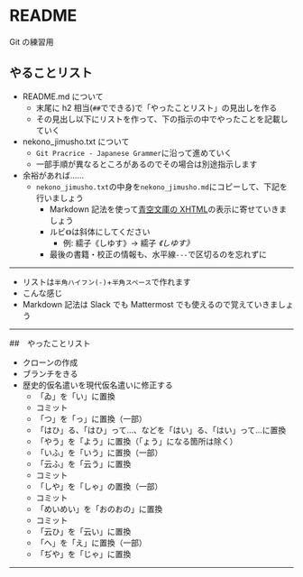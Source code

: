 # README

Git の練習用

## やることリスト

- README.md について
  - 末尾に h2 相当(`##`でできる)で「やったことリスト」の見出しを作る
  - その見出し以下にリストを作って、下の指示の中でやったことを記載していく
- nekono_jimusho.txt について
  - `Git Pracrice - Japanese Grammer`に沿って進めていく
  - 一部手順が異なるところがあるのでその場合は別途指示します
- 余裕があれば……
  - `nekono_jimusho.txt`の中身を`nekono_jimusho.md`にコピーして、下記を行いましょう
    - Markdown 記法を使って[青空文庫の XHTML](https://www.aozora.gr.jp/cards/000081/files/464_19941.html)の表示に寄せていきましょう
    - ルビ`《》`は斜体にしてください
      - 例: 繻子《しゆす》→ 繻子 _《しゆす》_
    - 最後の書籍・校正の情報も、水平線`---`で区切るのを忘れずに

---

- リストは`半角ハイフン(-)`+`半角スペース`で作れます
- こんな感じ
- Markdown 記法は Slack でも Mattermost でも使えるので覚えていきましょう

---

##　やったことリスト

- クローンの作成
- ブランチをきる
- 歴史的仮名遣いを現代仮名遣いに修正する
  - 「ゐ」を「い」に置換
  - コミット
  - 「つ」を「っ」に置換（一部）
  - 「はひ」る、「はひ」って…、などを「はい」る、「はい」って…に置換
  - 「やう」を「よう」に置換（「ょう」になる箇所は除く）
  - 「いふ」を「いう」に置換（一部）
  - 「云ふ」を「云う」に置換
  - コミット
  - 「しや」を「しゃ」の置換（一部）
  - コミット
  - 「めいめい」を「おのおの」に置換
  - コミット
  - 「云ひ」を「云い」に置換
  - 「へ」を「え」に置換（一部）
  - 「ぢや」を「じゃ」に置換

---
